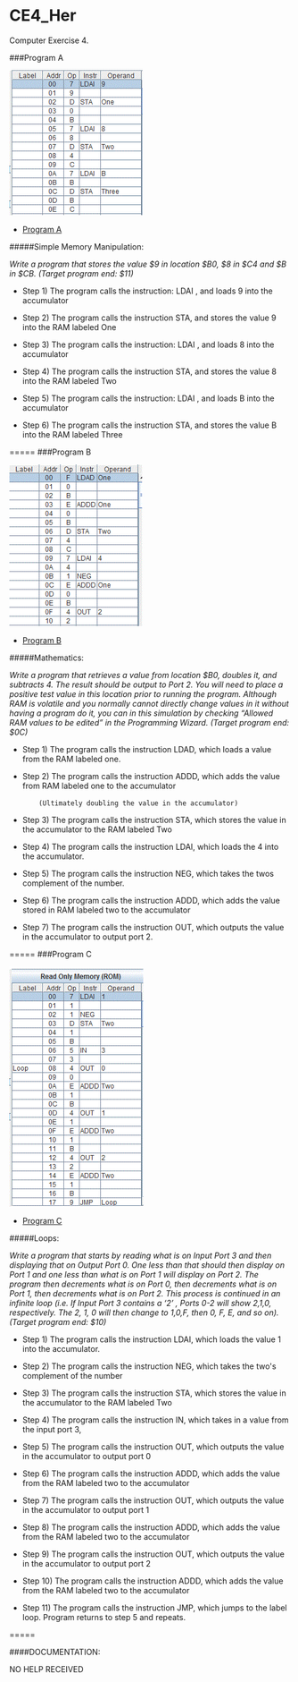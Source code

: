 CE4_Her
=======

Computer Exercise 4.


###Program A

![alt text](https://github.com/vipersfly23/CE4_Her/blob/master/Program_A.GIF?raw=true "Program A")

* [Program A](https://github.com/vipersfly23/CE4_Her/blob/master/Program_A_Her.psm)

#####Simple Memory Manipulation: 

*Write a program that stores the value $9 in location $B0, $8 in $C4 and $B in $CB. (Target program end: $11)*

*  Step 1) The program calls the instruction: LDAI , and loads 9 into the accumulator

*  Step 2) The program calls the instruction STA, and stores the value 9 into the RAM labeled One

*  Step 3) The program calls the instruction: LDAI , and loads 8 into the accumulator
    
*  Step 4) The program calls the instruction STA, and stores the value 8 into the RAM labeled Two

*  Step 5) The program calls the instruction: LDAI , and loads B into the accumulator

*  Step 6) The program calls the instruction STA, and stores the value B into the RAM labeled Three

=====
###Program B

![alt text](https://github.com/vipersfly23/CE4_Her/blob/master/Program_B.GIF?raw=true "Program B")

* [Program B](https://github.com/vipersfly23/CE4_Her/blob/master/Program_B_Her.psm)

#####Mathematics: 

*Write a program that retrieves a value from location $B0, doubles it, and subtracts 4.  The result should be output to Port 2. You will need to place a positive test value in this location prior to running the program.  Although RAM is volatile and you normally cannot directly change values in it without having a program do it, you can in this simulation by checking “Allowed RAM values to be edited” in the Programming Wizard.  (Target program end: $0C)*

*   Step 1) The program calls the instruction LDAD, which loads a value from the RAM labeled one.

*   Step 2) The program calls the instruction ADDD, which adds the value from RAM labeled one to the accumulator

            (Ultimately doubling the value in the accumulator)

*   Step 3) The program calls the instruction STA, which stores the value in the accumulator to the RAM labeled Two

*   Step 4) The program calls the instruction LDAI, which loads the 4 into the accumulator.

*   Step 5) The program calls the instruction NEG, which takes the twos complement of the number.

*   Step 6) The program calls the instruction ADDD, which adds the value stored in RAM labeled two to the accumulator

*   Step 7) The program calls the instruction OUT, which outputs the value in the accumulator to output port 2.

=====
###Program C

![alt text](https://github.com/vipersfly23/CE4_Her/blob/master/Program_C.GIF?raw=true "Program C")

* [Program C](https://github.com/vipersfly23/CE4_Her/blob/master/Program_C_Her.psm)

#####Loops: 

*Write a program that starts by reading what is on Input Port 3 and then displaying that on Output Port 0.  One less than that should then display on Port 1 and one less than what is on Port 1 will display on Port 2.  The program then decrements what is on Port 0, then decrements what is on Port 1, then decrements what is on Port 2.  This process is continued in an infinite loop (i.e. If Input Port 3 contains a ‘2’ , Ports 0-2 will show 2,1,0, respectively.  The 2, 1, 0 will then change to 1,0,F, then 0, F, E, and so on). (Target program end: $10)*

*   Step 1) The program calls the instruction LDAI, which loads the value 1 into the accumulator.

*   Step 2) The program calls the instruction NEG, which takes the two's complement of the number

*   Step 3) The program calls the instruction STA, which stores the value in the accumulator to the RAM labeled Two

*   Step 4) The program calls the instruction IN, which takes in a value from the input port 3,

*   Step 5) The program calls the instruction OUT, which outputs the value in the accumulator to output port 0

*   Step 6) The program calls the instruction ADDD, which adds the value from the RAM labeled two to the accumulator

*   Step 7) The program calls the instruction OUT, which outputs the value in the accumulator to output port 1

*   Step 8) The program calls the instruction ADDD, which adds the value from the RAM labeled two to the accumulator

*   Step 9) The program calls the instruction OUT, which outputs the value in the accumulator to output port 2

*   Step 10) The program calls the instruction ADDD, which adds the value from the RAM labeled two to the accumulator

*   Step 11) The program calls the instruction JMP, which jumps to the label loop. Program returns to step 5 and                 repeats.

=====

####DOCUMENTATION:

NO HELP RECEIVED

